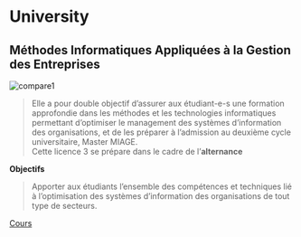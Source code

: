 # University













## Méthodes Informatiques Appliquées à la Gestion des Entreprises


  ![compare1](img/IUT.png)


  >Elle a pour double objectif d’assurer aux étudiant-e-s une formation approfondie dans les méthodes et les technologies informatiques permettant d’optimiser le  management des systèmes d’information des organisations, et de les préparer à l’admission au deuxième cycle universitaire, Master MIAGE. <br>
  > Cette licence 3 se prépare dans le cadre de l’**alternance**


**Objectifs**
> Apporter aux étudiants l’ensemble des compétences et techniques lié à l’optimisation des systèmes d’information des organisations de tout type de secteurs.

[Cours](Cours.md)


